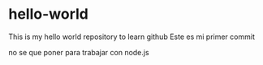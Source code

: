 # hello-world
This is my hello world repository to learn github
Este es mi primer commit

no se que poner para trabajar con node.js
